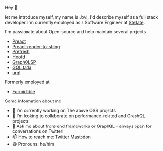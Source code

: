 Hey 👋

let me introduce myself, my name is Jovi, I'd describe myself as a full stack developer.
I'm currently employed as a Software Engineer at [Stellate](https://stellate.co).

I'm passionate about Open-source and help maintain several projects

- [Preact](https://github.com/preactjs/preact)
- [Preact-render-to-string](https://github.com/preactjs/preact-render-to-string)
- [Prefresh](https://github.com/preactjs/prefresh)
- [Hoofd](https://github.com/0no-co/hoofd)
- [GraphQLSP](https://github.com/0no-co/graphqlsp)
- [GQL.tada](https://github.com/0no-co/gql.tada)
- [urql](https://github.com/urql-graphql/urql)

Formerly employed at

- [Formidable](https://formidable.com/)

Some information about me

- 🔭 I’m currently working on The above OSS projects
- 👯 I’m looking to collaborate on performance-related and GraphQL projects
- 💬 Ask me about front-end frameworks or GraphQL - always open for conversations on Twitter!
- 📫 How to reach me: [Twitter](https://twitter.com/JoviDeC) <a rel="me" href="https://fosstodon.org/@jovi">Mastodon</a>
- 😄 Pronouns: he/him
